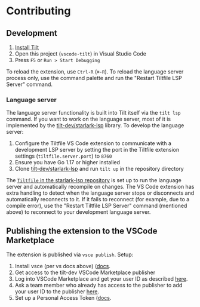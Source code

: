 # Contributing

## Development

1. [Install Tilt](https://docs.tilt.dev/install.html)
2. Open this project (`vscode-tilt`) in Visual Studio Code
3. Press `F5` or `Run > Start Debugging`

To reload the extension, use `Ctrl-R` (`⌘-R`). To reload the language server process only, use the command palette and run the "Restart Tiltfile LSP Server" command.

### Language server

The language server functionality is built into Tilt itself via the `tilt lsp` command. If you want to work on the language server, most of it is implemented by the [tilt-dev/starlark-lsp][starlark-lsp] library. To develop the language server:

1. Configure the Tiltfile VS Code extension to communicate with a development LSP server by setting the port in the Tiltfile extension settings (`tiltfile.server.port`) to `8760`
2. Ensure you have Go 1.17 or higher installed
3. Clone [tilt-dev/starlark-lsp][starlark-lsp] and run `tilt up` in the repository directory

[starlark-lsp]: https://github.com/tilt-dev/starlark-lsp

The [`Tiltfile` in the starlark-lsp repository](/tilt-dev/starlark-lsp/blob/main/Tiltfile) is set up to run the language server and automatically recompile on changes. The VS Code extension has extra handling to detect when the language server stops or disconnects and automatically reconnects to it. If it fails to reconnect (for example, due to a compile error), use the "Restart Tiltfile LSP Server" command (mentioned above) to reconnect to your development language server.

## Publishing the extension to the VSCode Marketplace

The extension is published via `vsce publish`.
Setup:
1. Install vsce (per vs docs above) ([docs](https://code.visualstudio.com/api/working-with-extensions/publishing-extension#installation).
2. Get access to the tilt-dev VSCode Marketplace publisher
  1. Log into VSCode Marketplace and get your user ID as described [here](https://docs.microsoft.com/en-us/visualstudio/extensibility/walkthrough-publishing-a-visual-studio-extension?view=vs-2022#troubleshoot-adding-a-user-to-the-publisher-account).
  2. Ask a team member who already has access to the publisher to add your user ID to the publisher [here](https://marketplace.visualstudio.com/manage/publishers/tilt-dev).
3. Set up a Personal Access Token ([docs](https://code.visualstudio.com/api/working-with-extensions/publishing-extension#get-a-personal-access-token).
